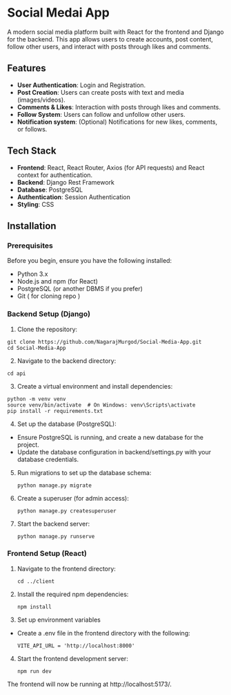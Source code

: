 # Social Medai App
A modern social media platform built with React for the frontend and Django for the backend. This app allows users to create accounts, post content, follow other users, and interact with posts through likes and comments.

## Features

- **User Authentication**: Login and Registration.
- **Post Creation**: Users can create posts with text and media (images/videos).
- **Comments & Likes**: Interaction with posts through likes and comments.
- **Follow System**: Users can follow and unfollow other users.
- **Notification system**: (Optional) Notifications for new likes, comments, or follows.

## Tech Stack

- **Frontend**: React, React Router, Axios (for API requests) and React context for authentication.
- **Backend**: Django Rest Framework
- **Database**: PostgreSQL 
- **Authentication**: Session Authentication
- **Styling**: CSS

## Installation
### Prerequisites

Before you begin, ensure you have the following installed:

- Python 3.x
- Node.js and npm (for React)
- PostgreSQL (or another DBMS if you prefer)
- Git ( for cloning repo )

### Backend Setup (Django)
1. Clone the repository:
``` 
git clone https://github.com/NagarajMurgod/Social-Media-App.git 
cd Social-Media-App
```
2. Navigate to the backend directory:
``` 
cd api 
```

3. Create a virtual environment and install dependencies:
```
python -m venv venv
source venv/bin/activate  # On Windows: venv\Scripts\activate
pip install -r requirements.txt
```
4. Set up the database (PostgreSQL):

- Ensure PostgreSQL is running, and create a new database for the project.
- Update the database configuration in backend/settings.py with your database credentials.

5. Run migrations to set up the database schema:
    ```
    python manage.py migrate
    ```
6. Create a superuser (for admin access):
    ```
    python manage.py createsuperuser
    ```
7. Start the backend server:
    ```
    python manage.py runserve
    ```

### Frontend Setup (React)

1. Navigate to the frontend directory:
    ```
    cd ../client
    ```
2. Install the required npm dependencies:
    ```
    npm install
    ```
3. Set up environment variables
- Create a .env file in the frontend directory with the following:

    ```
    VITE_API_URL = 'http://localhost:8000'
    ```
4. Start the frontend development server:
    ```
    npm run dev
    ```

The frontend will now be running at http://localhost:5173/.